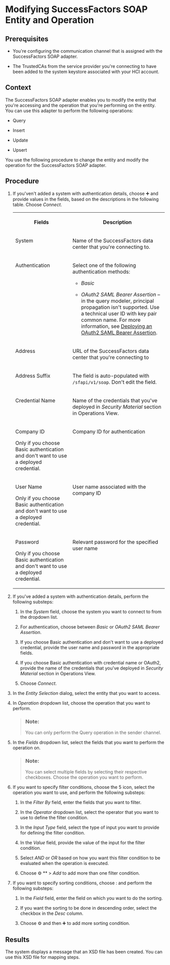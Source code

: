 <!-- loioa6ee60308011402abd8fe9ac1bc5a460 -->

<link rel="stylesheet" type="text/css" href="../css/sap-icons.css"/>

# Modifying SuccessFactors SOAP Entity and Operation



## Prerequisites

-   You're configuring the communication channel that is assigned with the SuccessFactors SOAP adapter.

-   The TrustedCAs from the service provider you're connecting to have been added to the system keystore associated with your HCI account.




## Context

The SuccessFactors SOAP adapter enables you to modify the entity that you're accessing and the operation that you're performing on the entity. You can use this adapter to perform the following operations:

-   Query

-   Insert

-   Update

-   Upsert


You use the following procedure to change the entity and modify the operation for the SuccessFactors SOAP adapter.



<a name="loioa6ee60308011402abd8fe9ac1bc5a460__steps_h31_qsp_gr"/>

## Procedure

1.  If you'ven't added a system with authentication details, choose :heavy_plus_sign: and provide values in the fields, based on the descriptions in the following table. Choose *Connect*.


    <table>
    <tr>
    <th valign="top">

    Fields
    
    </th>
    <th valign="top">

    Description
    
    </th>
    </tr>
    <tr>
    <td valign="top">
    
    System
    
    </td>
    <td valign="top">
    
    Name of the SuccessFactors data center that you're connecting to.
    
    </td>
    </tr>
    <tr>
    <td valign="top">
    
    Authentication
    
    </td>
    <td valign="top">
    
    Select one of the following authentication methods:

    -   *Basic*

    -   *OAuth2 SAML Bearer Assertion* – in the query modeler, principal propagation isn't supported. Use a technical user ID with key pair common name. For more information, see [Deploying an OAuth2 SAML Bearer Assertion](deploying-an-oauth2-saml-bearer-assertion-3ee6582.md).



    
    </td>
    </tr>
    <tr>
    <td valign="top">
    
    Address
    
    </td>
    <td valign="top">
    
    URL of the SuccessFactors data center that you're connecting to
    
    </td>
    </tr>
    <tr>
    <td valign="top">
    
    Address Suffix
    
    </td>
    <td valign="top">
    
    The field is auto-populated with `/sfapi/v1/soap`. Don't edit the field.
    
    </td>
    </tr>
    <tr>
    <td valign="top">
    
    Credential Name
    
    </td>
    <td valign="top">
    
    Name of the credentials that you've deployed in *Security Material* section in Operations View.
    
    </td>
    </tr>
    <tr>
    <td valign="top">
    
    Company ID

    Only if you choose Basic authentication and don't want to use a deployed credential.
    
    </td>
    <td valign="top">
    
    Company ID for authentication
    
    </td>
    </tr>
    <tr>
    <td valign="top">
    
    User Name

    Only if you choose Basic authentication and don't want to use a deployed credential.
    
    </td>
    <td valign="top">
    
    User name associated with the company ID
    
    </td>
    </tr>
    <tr>
    <td valign="top">
    
    Password

    Only if you choose Basic authentication and don't want to use a deployed credential.
    
    </td>
    <td valign="top">
    
    Relevant password for the specified user name
    
    </td>
    </tr>
    </table>
    
2.  If you've added a system with authentication details, perform the following substeps:

    1.  In the *System* field, choose the system you want to connect to from the dropdown list.

    2.  For authentication, choose between *Basic* or *OAuth2 SAML Bearer Assertion*.

    3.  If you choose Basic authentication and don't want to use a deployed credential, provide the user name and password in the appropriate fields.

    4.  If you choose Basic authentication with credential name or OAuth2, provide the name of the credentials that you've deployed in *Security Material* section in Operations View.

    5.  Choose *Connect*.


3.  In the *Entity Selection* dialog, select the entity that you want to access.

4.  In *Operation* dropdown list, choose the operation that you want to perform.

    > ### Note:  
    > You can only perform the Query operation in the sender channel.

5.  In the *Fields* dropdown list, select the fields that you want to perform the operation on.

    > ### Note:  
    > You can select multiple fields by selecting their respective checkboxes. Choose the operation you want to perform.

6.  If you want to specify filter conditions, choose the <span class="SAP-icons-V5"></span> icon, select the operation you want to use, and perform the following substeps:

    1.  In the *Filter By* field, enter the fields that you want to filter.

    2.  In the *Operator* dropdown list, select the operator that you want to use to define the filter condition.

    3.  In the *Input Type* field, select the type of input you want to provide for defining the filter condition.

    4.  In the *Value* field, provide the value of the input for the filter condition.

    5.  Select *AND* or *OR* based on how you want this filter condition to be evaluated when the operation is executed.

    6.  Choose :gear: ** \> *Add* to add more than one filter condition.


7.  If you want to specify sorting conditions, choose <span class="SAP-icons-V5"></span> and perform the following substeps:

    1.  In the *Field* field, enter the field on which you want to do the sorting.

    2.  If you want the sorting to be done in descending order, select the checkbox in the *Desc* column.

    3.  Choose :gear: and then :heavy_plus_sign: to add more sorting condition.





## Results

The system displays a message that an XSD file has been created. You can use this XSD file for mapping steps.

